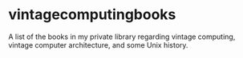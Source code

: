 # vintagecomputingbooks
A list of the books in my private library regarding vintage computing, vintage computer architecture, and some Unix history.
